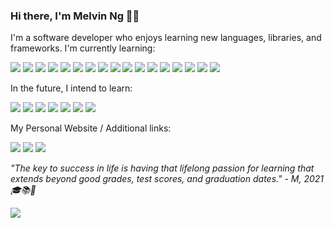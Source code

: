 ### Hi there, I'm Melvin Ng 👋🏻
<p>I'm a software developer who enjoys learning new languages, libraries, and frameworks. I'm currently learning: </p>
<p>
  <img src="https://img.shields.io/badge/HTML5-F16529?style=for-the-badge&logo=html5&logoColor=white" />
  <img src="https://img.shields.io/badge/CSS3-1572B6?style=for-the-badge&logo=css3&logoColor=white" />
  <img src="https://img.shields.io/badge/JavaScript-F7DF1E?style=for-the-badge&logo=javascript&logoColor=white" />
  <img src="https://img.shields.io/badge/Python-239120?style=for-the-badge&logo=python&logoColor=white" />
  <img src="https://img.shields.io/badge/GdScript-478CBF?style=for-the-badge&logo=godot-engine&logoColor=white" />
  <img src="https://img.shields.io/badge/MongoDB-4EA94B?style=for-the-badge&logo=mongodb&logoColor=white" />
  <img src="https://img.shields.io/badge/Express.js-404D59?style=for-the-badge&logo=node.js&logoColor=white"" />
  <img src="https://img.shields.io/badge/React-20232A?style=for-the-badge&logo=react&logoColor=61DAFB" />
  <img src="https://img.shields.io/badge/Node.js-43853D?style=for-the-badge&logo=node.js&logoColor=white" />
  <img src="https://img.shields.io/badge/Bootstrap-563D7C?style=for-the-badge&logo=bootstrap&logoColor=white" />
  <img src="https://img.shields.io/badge/Material%20UI-007FFF?style=for-the-badge&logo=mui&logoColor=white" />
  <img src="https://img.shields.io/badge/jQuery-0769AD?style=for-the-badge&logo=jquery&logoColor=white" />                       
  <img src="https://img.shields.io/badge/Flask-4A4A55?style=for-the-badge&logo=flask&logoColor=white" />
  <img src="https://img.shields.io/badge/next.js-000000?style=for-the-badge&logo=nextdotjs&logoColor=white" />
  <img src="https://img.shields.io/badge/firebase-ffca28?style=for-the-badge&logo=firebase&logoColor=black" />
  <img src="https://img.shields.io/badge/MySQL-478CBF?style=for-the-badge&logo=mysql&logoColor=white" />
  <img src="https://img.shields.io/badge/Git-F05032?style=for-the-badge&logo=git&logoColor=white" /> 
</p>
<p>In the future, I intend to learn: </p>
<p>      
  <img src="https://img.shields.io/badge/React_Native-20232A?style=for-the-badge&logo=react&logoColor=61DAFB" />  
  <img src="https://img.shields.io/badge/Ruby-CC342D?style=for-the-badge&logo=ruby&logoColor=white" />
  <img src="https://img.shields.io/badge/Ruby_on_Rails-CC0000?style=for-the-badge&logo=ruby-on-rails&logoColor=white" />
  <img src="https://img.shields.io/badge/Phaser.js-F15B2A?style=for-the-badge&logo=starship&logoColor=white" />     
  <img src="https://img.shields.io/badge/TypeScript-007ACC?style=for-the-badge&logo=typescript&logoColor=white" />
  <img src="https://img.shields.io/badge/GDevelop-007DB8?style=for-the-badge&logo=Gitee&logoColor=white" />  
  <img src="https://img.shields.io/badge/web3.js-F16822?style=for-the-badge&logo=web3.js&logoColor=white" />
</p>  
<p>My Personal Website / Additional links: </p>                                                                                                             
<p>
  <!-- target="_blank" does not work for github's README.md -->
  <a href="https://melvincwng.github.io/"><img src="https://img.shields.io/badge/Personal Site-100000?style=for-the-badge&logo=github&logoColor=white" /></a>
  <a href="https://app.pluralsight.com/profile/melvin-ng"><img src="https://img.shields.io/badge/Pluralsight-F15B2A?style=for-the-badge&logo=Pluralsight&logoColor=white" /></a>
  <a href="https://melvinng.itch.io/"><img src="https://img.shields.io/badge/Itch.io-FA5C5C?style=for-the-badge&logo=itchdotio&logoColor=white" /></a>                                                     
</p>                                                                                                                                            
<p><i>"The key to success in life is having that lifelong passion for learning that extends beyond good grades, test scores, and graduation dates." - M, 2021 🎓📚🤔</i></p>
<span><img src="https://komarev.com/ghpvc/?username=melvincwng&color=brightgreen&label=Github Profile Views"/></span>                                   
                                                                                                                                                   
<!-- <p>My Github Stats: </p> -->

<!-- [![Melvin's GitHub stats](https://github-readme-stats.vercel.app/api?username=melvincwng)](https://github.com/melvincwng/github-readme-stats) -->

<!--
**melvincwng/melvincwng** is a ✨ _special_ ✨ repository because its `README.md` (this file) appears on your GitHub profile.

Here are some ideas to get you started:

- 🔭 I’m currently working on ...
- 🌱 I’m currently learning ...
- 👯 I’m looking to collaborate on ...
- 🤔 I’m looking for help with ...
- 💬 Ask me about ...
- 📫 How to reach me: ...
- 😄 Pronouns: ...
- ⚡ Fun fact: ...
-->
